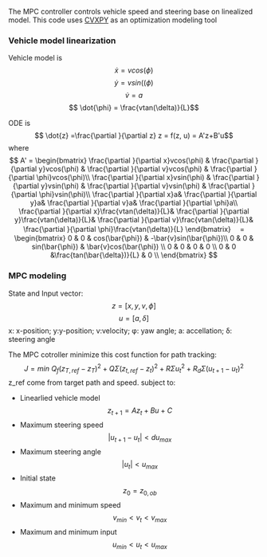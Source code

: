 The MPC controller controls vehicle speed and steering base on linealized model.
This code uses [CVXPY](http://www.cvxpy.org/) as an optimization modeling tool 

### Vehicle model linearization
Vehicle model is 
$$ \dot{x} = vcos(\phi)$$
$$ \dot{y} = vsin((\phi)$$
$$ \dot{v} = a$$
$$ \dot{\phi} = \frac{vtan(\delta)}{L}$$

ODE is $$ \dot{z} =\frac{\partial }{\partial z} z = f(z, u) = A'z+B'u$$
where
$$ A' =
\begin{bmatrix}
\frac{\partial }{\partial x}vcos(\phi) & 
\frac{\partial }{\partial y}vcos(\phi) & 
\frac{\partial }{\partial v}vcos(\phi) &
\frac{\partial }{\partial \phi}vcos(\phi)\\
\frac{\partial }{\partial x}vsin(\phi) & 
\frac{\partial }{\partial y}vsin(\phi) & 
\frac{\partial }{\partial v}vsin(\phi) &
\frac{\partial }{\partial \phi}vsin(\phi)\\
\frac{\partial }{\partial x}a& 
\frac{\partial }{\partial y}a& 
\frac{\partial }{\partial v}a&
\frac{\partial }{\partial \phi}a\\
\frac{\partial }{\partial x}\frac{vtan(\delta)}{L}& 
\frac{\partial }{\partial y}\frac{vtan(\delta)}{L}& 
\frac{\partial }{\partial v}\frac{vtan(\delta)}{L}&
\frac{\partial }{\partial \phi}\frac{vtan(\delta)}{L}
\end{bmatrix}
　=
\begin{bmatrix}
0 & 0 & cos(\bar{\phi}) & -\bar{v}sin(\bar{\phi})\\
0 & 0 & sin(\bar{\phi}) & \bar{v}cos(\bar{\phi}) \\
0 & 0 & 0 & 0 \\
0 & 0 &\frac{tan(\bar{\delta})}{L} & 0 \\
\end{bmatrix}
$$

### MPC modeling
State and Input vector:
$$ z = [x, y, v,\phi]$$
$$ u = [a, \delta]$$
x: x-position; y:y-position; v:velocity; φ: yaw angle; a: accellation; δ: steering angle

The MPC cotroller minimize this cost function for path tracking:
$$J = min\ Q_f(z_{T,ref}-z_{T})^2+Q\Sigma({z_{t,ref}-z_{t}})^2+R\Sigma{u_t}^2+R_d\Sigma({u_{t+1}-u_{t}})^2$$
z_ref come from target path and speed.
subject to:
- Linearlied vehicle model
  $$z_{t+1}=Az_t+Bu+C$$
- Maximum steering speed
  $$|u_{t+1}-u_{t}|<du_{max}$$
- Maximum steering angle
  $$|u_{t}|<u_{max}$$
- Initial state
  $$z_0 = z_{0,ob}$$
- Maximum and minimum speed
  $$v_{min} < v_t < v_{max}$$
- Maximum and minimum input
  $$u_{min} < u_t < u_{max}$$
